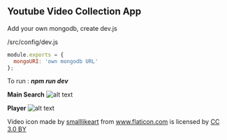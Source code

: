 ## Youtube Video Collection App


Add your own mongodb, create dev.js 

/src/config/dev.js
```javascript
module.exports = {
  mongoURI: 'own mongodb URL'
};
````
To run : 
___npm run dev___



**Main Search**
![alt text](misc/search.png)

**Player**
![alt text](misc/player.png)





<div>Video icon made by <a href="https://www.flaticon.com/authors/smalllikeart" title="smalllikeart">smalllikeart</a> from <a href="https://www.flaticon.com/" 			    title="Flaticon">www.flaticon.com</a> is licensed by <a href="http://creativecommons.org/licenses/by/3.0/" 			    title="Creative Commons BY 3.0" target="_blank">CC 3.0 BY</a></div>